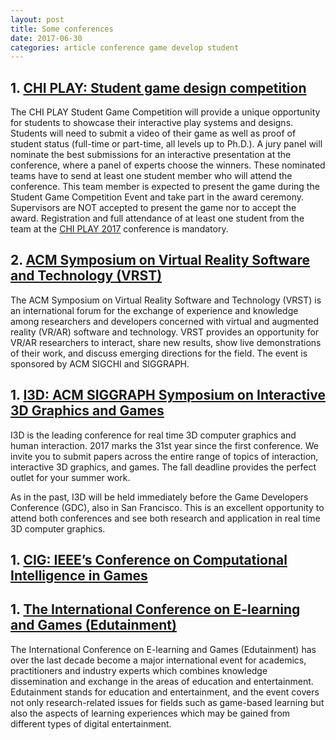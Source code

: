 ```yaml
---
layout: post
title: Some conferences
date: 2017-06-30
categories: article conference game develop student
---
```

<!--more-->

## 1. [CHI PLAY: Student game design competition](http://chiplay.acm.org/2017/authors/student-game-design-competition/)
The CHI PLAY Student Game Competition will provide a unique opportunity for students to showcase their interactive play systems and designs. Students will need to submit a video of their game as well as proof of student status (full-time or part-time, all levels up to Ph.D.). A jury panel will nominate the best submissions for an interactive presentation at the conference, where a panel of experts choose the winners. These nominated teams have to send at least one student member who will attend the conference. This team member is expected to present the game during the Student Game Competition Event and take part in the award ceremony. Supervisors are NOT accepted to present the game nor to accept the award. Registration and full attendance of at least one student from the team at the [CHI PLAY 2017](http://chiplay.acm.org/2017/) conference is mandatory.

## 2. [ACM Symposium on Virtual Reality Software and Technology (VRST)](https://vrst.acm.org/vrst2017/)

The ACM Symposium on Virtual Reality Software and Technology (VRST) is an international forum for the exchange of experience and knowledge among researchers and developers concerned with virtual and augmented reality (VR/AR) software and technology. VRST provides an opportunity for VR/AR researchers to interact, share new results, show live demonstrations of their work, and discuss emerging directions for the field. The event is sponsored by ACM SIGCHI and SIGGRAPH.

## 1. [I3D: ACM SIGGRAPH Symposium on Interactive 3D Graphics and Games](https://vrst.acm.org/vrst2017/)

I3D is the leading conference for real time 3D computer graphics and human interaction. 2017 marks the 31st year since the first conference. We invite you to submit papers across the entire range of topics of interaction, interactive 3D graphics, and games. The fall deadline provides the perfect outlet for your summer work.

As in the past, I3D will be held immediately before the Game Developers Conference (GDC), also in San Francisco. This is an excellent opportunity to attend both conferences and see both research and application in real time 3D computer graphics.

## 1. [CIG: IEEE’s Conference on Computational Intelligence in Games](http://www.cig2017.com/)


## 1. [The International Conference on E-learning and Games (Edutainment)](http://edutainment2017.org/index)

The International Conference on E-learning and Games (Edutainment) has over the last decade become a major international event for academics, practitioners and industry experts which combines knowledge dissemination and exchange in the areas of education and entertainment. Edutainment stands for education and entertainment, and the event covers not only research-related issues for fields such as game-based learning but also the aspects of learning experiences which may be gained from different types of digital entertainment.

<script>
  (function(i,s,o,g,r,a,m){i['GoogleAnalyticsObject']=r;i[r]=i[r]||function(){
  (i[r].q=i[r].q||[]).push(arguments)},i[r].l=1*new Date();a=s.createElement(o),
  m=s.getElementsByTagName(o)[0];a.async=1;a.src=g;m.parentNode.insertBefore(a,m)
  })(window,document,'script','https://www.google-analytics.com/analytics.js','ga');

  ga('create', 'UA-85986843-1', 'auto');
  ga('send', 'pageview');

</script>